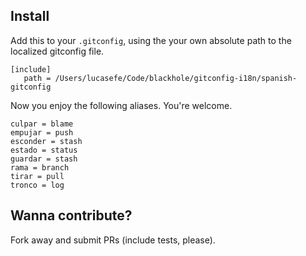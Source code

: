 ## Install 

Add this to your `.gitconfig`, using the your own absolute path to the localized gitconfig file. 

```
[include]
   path = /Users/lucasefe/Code/blackhole/gitconfig-i18n/spanish-gitconfig

```

Now you enjoy the following aliases. You're welcome. 

```
culpar = blame
empujar = push
esconder = stash
estado = status
guardar = stash
rama = branch
tirar = pull
tronco = log
```


## Wanna contribute?

Fork away and submit PRs (include tests, please). 
